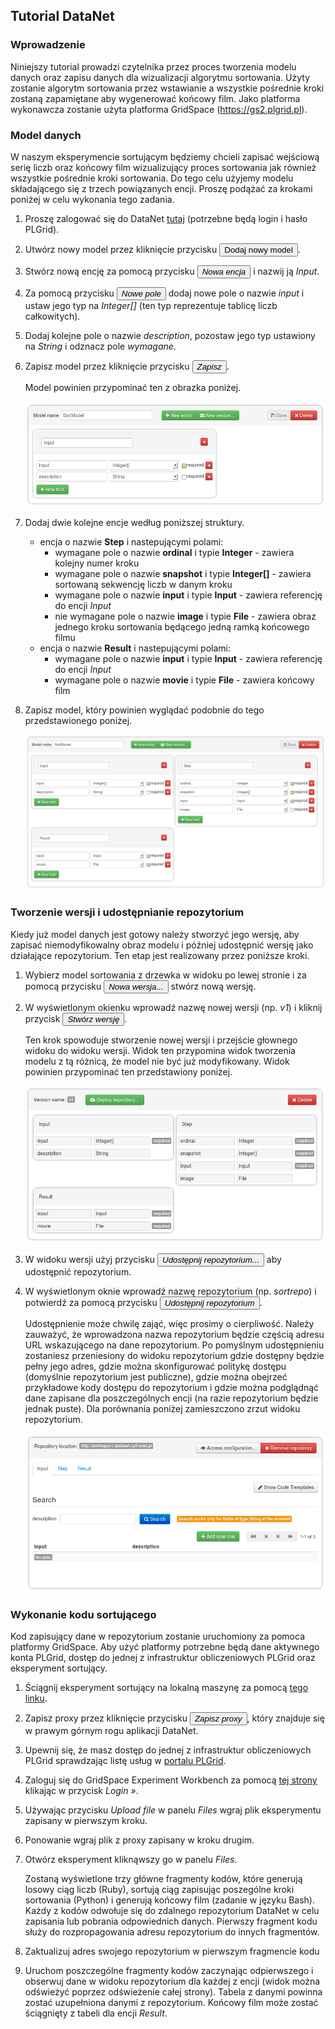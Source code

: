 ## Tutorial DataNet

### Wprowadzenie

Niniejszy tutorial prowadzi czytelnika przez proces tworzenia modelu danych oraz zapisu danych dla wizualizacji
algorytmu sortowania. Użyty zostanie algorytm sortowania przez wstawianie a wszystkie pośrednie kroki zostaną
zapamiętane aby wygenerować końcowy film. Jako platforma wykonawcza zostanie użyta  platforma GridSpace
(https://gs2.plgrid.pl).

### Model danych

W naszym eksperymencie sortującym będziemy chcieli zapisać wejściową serię liczb oraz końcowy film wizualizujący
proces sortowania jak również wszystkie pośrednie kroki sortowania. Do tego celu użyjemy modelu składającego się
z trzech powiązanych encji. Proszę podążać za krokami poniżej w celu wykonania tego zadania.

1. Proszę zalogować się do DataNet [tutaj](../../) (potrzebne będą login i hasło PLGrid).

2. Utwórz nowy model przez kliknięcie przycisku <button class="btn btn-success"><i class="icon-plus"></i> Dodaj nowy model</button>.

3. Stwórz nową encję za pomocą przycisku <button class="btn btn-success"><i class="icon-plus"> Nowa encja</i></button> i nazwij ją *Input*.

4. Za pomocą przycisku <button class="btn btn-success"><i class="icon-plus"> Nowe pole</i></button> dodaj nowe pole o nazwie *input* i ustaw jego typ na *Integer[]*
   (ten typ reprezentuje tablicę liczb całkowitych).

5. Dodaj kolejne pole o nazwie *description*, pozostaw jego typ ustawiony na *String* i odznacz pole *wymagane*.

6. Zapisz model przez kliknięcie przycisku <button class="btn"><i class="icon-save"> Zapisz</i></button>.

    Model powinien przypominać ten z obrazka poniżej.
    
    ![Model sortowania z jedną encją](resources/tut-model-one-entity.png)

7. Dodaj dwie kolejne encje według poniższej struktury.

    * encja o nazwie **Step** i nastepującymi polami:
        * wymagane pole o nazwie **ordinal** i typie **Integer** - zawiera kolejny numer kroku
        * wymagane pole o nazwie **snapshot** i typie **Integer[]** - zawiera sortowaną sekwencję liczb w danym kroku
        * wymagane pole o nazwie **input** i typie **Input** - zawiera referencję do encji *Input*
        * nie wymagane pole o nazwie **image** i typie **File** - zawiera obraz jednego kroku sortowania będącego jedną ramką końcowego filmu
    * encja o nazwie **Result** i nastepującymi polami:
        * wymagane pole o nazwie **input** i typie **Input** - zawiera referencję do encji *Input*
        * wymagane pole o nazwie **movie** i typie **File** - zawiera końcowy film

8. Zapisz model, który powinien wyglądać podobnie do tego przedstawionego poniżej.

    ![Końcowy model sortowania](resources/tut-final-sort-model.png)

### Tworzenie wersji i udostępnianie repozytorium

Kiedy już model danych jest gotowy należy stworzyć jego wersję, aby zapisać niemodyfikowalny obraz modelu i później
udostępnić wersję jako działające repozytorium. Ten etap jest realizowany przez poniższe kroki.

1. Wybierz model sortowania z drzewka w widoku po lewej stronie i za pomocą przycisku
   <button class="btn btn-success"><i class="icon-briefcase"> Nowa wersja...</i></button> stwórz nową wersję.

2. W wyświetlonym okienku wprowadź nazwę nowej wersji (np. *v1*) i kliknij przycisk
   <button class="btn btn-primary"><i class="icon-briefcase"> Stwórz wersję</i></button>.

    Ten krok spowoduje stworzenie nowej wersji i przejście głownego widoku do widoku wersji. Widok ten przypomina
    widok tworzenia modelu z tą różnicą, że model nie być już modyfikowany. Widok powinien przypominać ten przedstawiony
    poniżej.
    
    ![Widok wersji modelu](resources/tut-model-version.png)

3. W widoku wersji użyj przycisku <button class="btn btn-success"><i class="icon-cloud-upload"> Udostępnij repozytorium...</i></button>
   aby udostępnić repozytorium.

4. W wyświetlonym oknie wprowadź nazwę repozytorium (np. *sortrepo*) i potwierdź za pomocą przycisku
   <button class="btn btn-primary"><i class="icon-file"> Udostępnij repozytorium</i></button>.

    Udostępnienie może chwilę zająć, więc prosimy o cierpliwość. Należy zauważyć, że wprowadzona nazwa repozytorium będzie
    częścią adresu URL wskazującego na dane repozytorium. Po pomyślnym udostępnieniu zostaniesz przeniesiony do widoku
    repozytorium gdzie dostępny będzie pełny jego adres, gdzie można skonfigurować politykę dostępu (domyślnie repozytorium
    jest publiczne), gdzie można obejrzeć przykładowe kody dostępu do repozytorium i gdzie można podglądnąć dane zapisane
    dla poszczególnych encji (na razie repozytorium będzie jednak puste). Dla porównania poniżej zamieszczono zrzut widoku
    repozytorium.
    
    ![Widok repozytorium](resources/tut-model-repository.png)

### Wykonanie kodu sortującego

Kod zapisujący dane w repozytorium zostanie uruchomiony za pomoca platformy GridSpace. Aby użyć platformy potrzebne będą
dane aktywnego konta PLGrid, dostęp do jednej z infrastruktur obliczeniowych PLGrid oraz eksperyment sortujący.

1. Ściągnij eksperyment sortujący na lokalną maszynę za pomocą [tego linku](resources/sorting-experiment.exp.xml).

2. Zapisz proxy przez kliknięcie przycisku <button class="btn"><i class="icon-download"> Zapisz proxy</i></button>, który znajduje się w prawym górnym rogu aplikacji DataNet.

3. Upewnij się, że masz dostęp do jednej z infrastruktur obliczeniowych PLGrid sprawdzając listę usług w [portalu PLGrid](https://portal.plgrid.pl).

4. Zaloguj się do GridSpace Experiment Workbench za pomocą [tej strony](https://gs2.plgrid.pl) klikając w przycisk *Login »*.

5. Używając przycisku *Upload file* w panelu *Files* wgraj plik eksperymentu zapisany w pierwszym kroku.

6. Ponowanie wgraj plik z proxy zapisany w kroku drugim.

7. Otwórz eksperyment kliknąwszy go w panelu *Files*.

    Zostaną wyświetlone trzy główne fragmenty kodów, które generują losowy ciąg liczb (Ruby), sortują ciąg zapisując poszególne kroki
    sortowania (Python) i generują końcowy film (zadanie w języku Bash). Każdy z kodów odwołuje się do zdalnego repozytorium DataNet
    w celu zapisania lub pobrania odpowiednich danych. Pierwszy fragment kodu służy do rozpropagowania adresu repozytorium do innych
    fragmentów.

8. Zaktualizuj adres swojego repozytorium w pierwszym fragmencie kodu

9. Uruchom poszczególne fragmenty kodów zaczynając odpierwszego i obserwuj dane w widoku repozytorium dla każdej z encji (widok
   można odświeżyć poprzez odświeżenie całej strony). Tabela z danymi powinna zostać uzupełniona danymi z repozytorium. Końcowy
   film może zostać ściągnięty z tabeli dla encji *Result*.